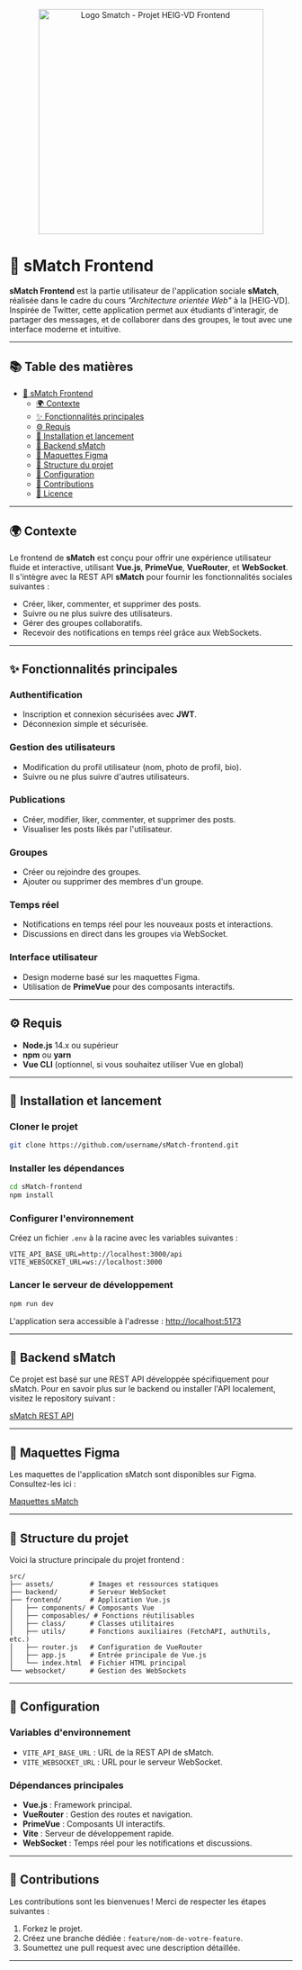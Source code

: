 <p align="center"><img src="assets/Smatch.png" width="400" alt="Logo Smatch - Projet HEIG-VD Frontend"></p>

# 🎯 **sMatch Frontend**

**sMatch Frontend** est la partie utilisateur de l'application sociale **sMatch**, réalisée dans le cadre du cours *"Architecture orientée Web"* à la [HEIG-VD]. Inspirée de Twitter, cette application permet aux étudiants d'interagir, de partager des messages, et de collaborer dans des groupes, le tout avec une interface moderne et intuitive.

---

## 📚 **Table des matières**

- [🎯 sMatch Frontend](#-smatch-frontend)
  - [🌍 Contexte](#-contexte)
  - [✨ Fonctionnalités principales](#-fonctionnalités-principales)
  - [⚙️ Requis](#️-requis)
  - [🚀 Installation et lancement](#-installation-et-lancement)
  - [📖 Backend sMatch](#-backend-smatch)
  - [🎨 Maquettes Figma](#-maquettes-figma)
  - [📂 Structure du projet](#-structure-du-projet)
  - [🔧 Configuration](#-configuration)
  - [🤝 Contributions](#-contributions)
  - [📜 Licence](#-licence)

---

## 🌍 **Contexte**

Le frontend de **sMatch** est conçu pour offrir une expérience utilisateur fluide et interactive, utilisant **Vue.js**, **PrimeVue**, **VueRouter**, et **WebSocket**. Il s'intègre avec la REST API **sMatch** pour fournir les fonctionnalités sociales suivantes :

- Créer, liker, commenter, et supprimer des posts.
- Suivre ou ne plus suivre des utilisateurs.
- Gérer des groupes collaboratifs.
- Recevoir des notifications en temps réel grâce aux WebSockets.

---

## ✨ **Fonctionnalités principales**

### **Authentification**
- Inscription et connexion sécurisées avec **JWT**.
- Déconnexion simple et sécurisée.

### **Gestion des utilisateurs**
- Modification du profil utilisateur (nom, photo de profil, bio).
- Suivre ou ne plus suivre d'autres utilisateurs.

### **Publications**
- Créer, modifier, liker, commenter, et supprimer des posts.
- Visualiser les posts likés par l'utilisateur.

### **Groupes**
- Créer ou rejoindre des groupes.
- Ajouter ou supprimer des membres d'un groupe.

### **Temps réel**
- Notifications en temps réel pour les nouveaux posts et interactions.
- Discussions en direct dans les groupes via WebSocket.

### **Interface utilisateur**
- Design moderne basé sur les maquettes Figma.
- Utilisation de **PrimeVue** pour des composants interactifs.

---

## ⚙️ **Requis**

- **Node.js** 14.x ou supérieur
- **npm** ou **yarn**
- **Vue CLI** (optionnel, si vous souhaitez utiliser Vue en global)

---

## 🚀 **Installation et lancement**

### **Cloner le projet**

```bash
git clone https://github.com/username/sMatch-frontend.git
```

### **Installer les dépendances**

```bash
cd sMatch-frontend
npm install
```

### **Configurer l'environnement**

Créez un fichier `.env` à la racine avec les variables suivantes :

```env
VITE_API_BASE_URL=http://localhost:3000/api
VITE_WEBSOCKET_URL=ws://localhost:3000
```

### **Lancer le serveur de développement**

```bash
npm run dev
```

L'application sera accessible à l'adresse : [http://localhost:5173](http://localhost:5173)

---

## 📖 **Backend sMatch**

Ce projet est basé sur une REST API développée spécifiquement pour sMatch. Pour en savoir plus sur le backend ou installer l'API localement, visitez le repository suivant :

[sMatch REST API](https://github.com/GilliandSami/sMatch-RestAPI/tree/main)

---

## 🎨 **Maquettes Figma**

Les maquettes de l'application sMatch sont disponibles sur Figma. Consultez-les ici :

[Maquettes sMatch](https://www.figma.com/design/Oayx8EktIW8gYPf4wOrxFO/Maquettes-DevMobil?node-id=0-1&t=Dk3U21j8vyABBBQh-1)

---

## 📂 **Structure du projet**

Voici la structure principale du projet frontend :

```plaintext
src/
├── assets/         # Images et ressources statiques
├── backend/        # Serveur WebSocket
├── frontend/       # Application Vue.js
│   ├── components/ # Composants Vue
│   ├── composables/ # Fonctions réutilisables
│   ├── class/      # Classes utilitaires
│   ├── utils/      # Fonctions auxiliaires (FetchAPI, authUtils, etc.)
│   ├── router.js   # Configuration de VueRouter
│   ├── app.js      # Entrée principale de Vue.js
│   └── index.html  # Fichier HTML principal
└── websocket/      # Gestion des WebSockets
```

---

## 🔧 **Configuration**

### **Variables d'environnement**

- `VITE_API_BASE_URL` : URL de la REST API de sMatch.
- `VITE_WEBSOCKET_URL` : URL pour le serveur WebSocket.

### **Dépendances principales**

- **Vue.js** : Framework principal.
- **VueRouter** : Gestion des routes et navigation.
- **PrimeVue** : Composants UI interactifs.
- **Vite** : Serveur de développement rapide.
- **WebSocket** : Temps réel pour les notifications et discussions.

---

## 🤝 **Contributions**

Les contributions sont les bienvenues ! Merci de respecter les étapes suivantes :

1. Forkez le projet.
2. Créez une branche dédiée : `feature/nom-de-votre-feature`.
3. Soumettez une pull request avec une description détaillée.

---
